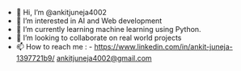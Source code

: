 - 👋 Hi, I’m @ankitjuneja4002
- 👀 I’m interested in AI and Web development
- 🌱 I’m currently learning machine learning using Python.
- 💞️ I’m looking to collaborate on real world projects
- 📫 How to reach me : -  https://www.linkedin.com/in/ankit-juneja-1397721b9/
                           ankitjuneja4002@gmail.com

<!---
ankitjuneja4002/ankitjuneja4002 is a ✨ special ✨ repository because its `README.md` (this file) appears on your GitHub profile.
You can click the Preview link to take a look at your changes.
--->
